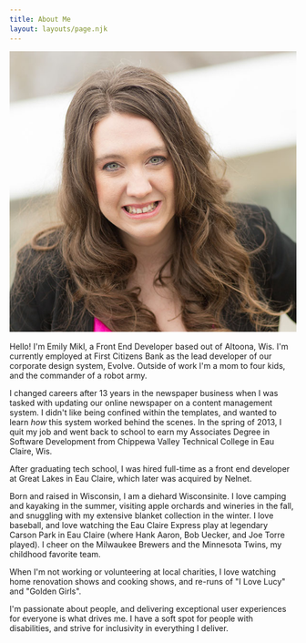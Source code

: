 ```yaml
---
title: About Me
layout: layouts/page.njk
---
```

<img class="profile-pic" src="../images/Emily-88-cropped-more.jpg" alt="Emily Mikl">
<p>Hello! I'm Emily Mikl, a Front End Developer based out of Altoona, Wis. I'm currently employed
at First Citizens Bank as the lead developer of our corporate design system, Evolve. Outside of work I'm a mom to four kids, and the commander of a robot army.</p>
<p>I changed careers after 13 years in the newspaper business when I was tasked with updating our online newspaper on a content management system. I didn't like being confined within the templates, and wanted to learn <em>how</em> this system worked behind the scenes. In the spring of 2013, I quit my job and went back to school to earn my Associates Degree in Software Development from Chippewa Valley Technical College in Eau Claire, Wis.</p>
<p>After graduating tech school, I was hired full-time as a front end developer at Great Lakes in Eau Claire, which later was acquired by Nelnet.</p>
<p>Born and raised in Wisconsin, I am a diehard Wisconsinite. I love camping and kayaking in the summer, visiting apple orchards and wineries in the fall, and snuggling with my extensive blanket collection in the winter. I love baseball, and love watching the Eau Claire Express play at legendary Carson Park in Eau Claire (where Hank Aaron, Bob Uecker, and Joe Torre played). I cheer on the Milwaukee Brewers and the Minnesota Twins, my childhood favorite team.</p>
<p>When I'm not working or volunteering at local charities, I love watching home renovation shows and cooking shows, and re-runs of "I Love Lucy" and "Golden Girls".</p>
<p>I'm passionate about people, and delivering exceptional user experiences for everyone is what drives me. I have a soft spot for people with disabilities, and strive for inclusivity in everything I deliver.</p>
